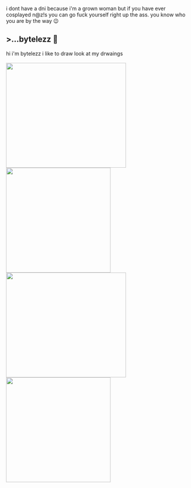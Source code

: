 i dont have a dni because i'm a grown woman but if you have ever cosplayed n@z!s you can go fuck yourself right up the ass. you know who you are by the way 😉

<div> 
<h2> >...bytelezz 🧡 </h2>
  hi i'm bytelezz i like to draw look at my drwaings
</br> 
</br>
<img src="https://file.garden/ZkjXikt8VXqarrAA/Art/before%20the%20shot.png" width="328" height="286"> <img src="https://file.garden/ZkjXikt8VXqarrAA/Art/PLAYLIST1.png" width="286" height="286">
<img src="https://file.garden/ZkjXikt8VXqarrAA/Art/brains%20everywhere%20huh.png" width="328" height="286"> <img src="https://file.garden/ZkjXikt8VXqarrAA/Art/gordon%20cute%20gman%20hello.png" width="286" height="286">
</div>
